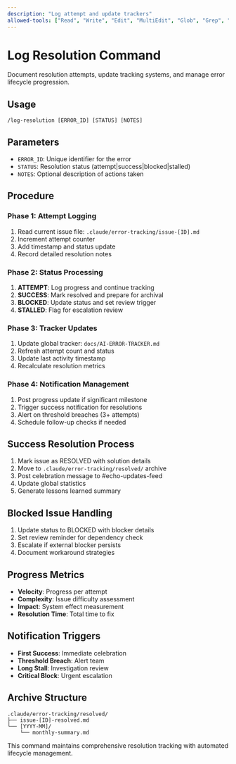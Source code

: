 ```yaml
---
description: "Log attempt and update trackers"
allowed-tools: ["Read", "Write", "Edit", "MultiEdit", "Glob", "Grep", "Bash", "LS", "TodoWrite", "mcp__slack__slack_post_message"]
---
```


# Log Resolution Command

Document resolution attempts, update tracking systems, and manage error lifecycle progression.

## Usage
```
/log-resolution [ERROR_ID] [STATUS] [NOTES]
```

## Parameters
- `ERROR_ID`: Unique identifier for the error
- `STATUS`: Resolution status (attempt|success|blocked|stalled)
- `NOTES`: Optional description of actions taken

## Procedure

### Phase 1: Attempt Logging
1. Read current issue file: `.claude/error-tracking/issue-[ID].md`
2. Increment attempt counter
3. Add timestamp and status update
4. Record detailed resolution notes

### Phase 2: Status Processing
1. **ATTEMPT**: Log progress and continue tracking
2. **SUCCESS**: Mark resolved and prepare for archival
3. **BLOCKED**: Update status and set review trigger
4. **STALLED**: Flag for escalation review

### Phase 3: Tracker Updates
1. Update global tracker: `docs/AI-ERROR-TRACKER.md`
2. Refresh attempt count and status
3. Update last activity timestamp
4. Recalculate resolution metrics

### Phase 4: Notification Management
1. Post progress update if significant milestone
2. Trigger success notification for resolutions
3. Alert on threshold breaches (3+ attempts)
4. Schedule follow-up checks if needed

## Success Resolution Process
1. Mark issue as RESOLVED with solution details
2. Move to `.claude/error-tracking/resolved/` archive
3. Post celebration message to #echo-updates-feed
4. Update global statistics
5. Generate lessons learned summary

## Blocked Issue Handling
1. Update status to BLOCKED with blocker details
2. Set review reminder for dependency check
3. Escalate if external blocker persists
4. Document workaround strategies

## Progress Metrics
- **Velocity**: Progress per attempt
- **Complexity**: Issue difficulty assessment
- **Impact**: System effect measurement
- **Resolution Time**: Total time to fix

## Notification Triggers
- **First Success**: Immediate celebration
- **Threshold Breach**: Alert team
- **Long Stall**: Investigation review
- **Critical Block**: Urgent escalation

## Archive Structure
```
.claude/error-tracking/resolved/
├── issue-[ID]-resolved.md
└── [YYYY-MM]/
    └── monthly-summary.md
```

This command maintains comprehensive resolution tracking with automated lifecycle management.